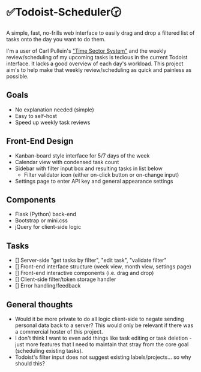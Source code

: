 # ✅Todoist-Scheduler🕝
A simple, fast, no-frills web interface to easily drag and drop a filtered list of tasks onto the day you want to do them.  

I'm a user of Carl Pullein's ["Time Sector System"](https://youtu.be/XRl3zkWAKvU) and the weekly review/scheduling of my upcoming tasks is tedious in the current Todoist interface. It lacks a good overview of each day's workload. This project aim's to help make that weekly review/scheduling as quick and painless as possible.

## Goals
- No explanation needed (simple)
- Easy to self-host
- Speed up weekly task reviews

## Front-End Design
- Kanban-board style interface for 5/7 days of the week
- Calendar view with condensed task count
- Sidebar with filter input box and resulting tasks in list below
  - Filter validator icon (either on-click button or on-change input)
- Settings page to enter API key and general appearance settings

## Components
- Flask (Python) back-end
- Bootstrap or mini.css 
- jQuery for client-side logic

## Tasks
- [] Server-side "get tasks by filter", "edit task", "validate filter"
- [] Front-end interface structure (week view, month view, settings page)
- [] Front-end interactive components (i.e. drag and drop)
- [] Client-side filter/token storage handler
- [] Error handling/feedback 


## General thoughts
- Would it be more private to do all logic client-side to negate sending personal data back to a server? This would only be relevant if there was a commercial hoster of this project. 
- I don't think I want to even add things like task editing or task deletion - just more features that I need to maintain that stray from the core goal (scheduling existing tasks). 
- Todoist's filter input does not suggest existing labels/projects... so why should this? 
